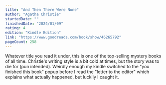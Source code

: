 ```yaml
---
title: "And Then There Were None"
author: "Agatha Christie"
startedDate: ""
finishedDate: "2024/01/09"
rating: 4
edition: "Kindle Edition"
link: "https://www.goodreads.com/book/show/46265792"
pageCount: 258
---
```


Whatever title you read it under, this is one of the top-selling mystery books of all time. Christie's writing style is a bit cold at times, but the story was to die for (pun intended). Weirdly enough my kindle switched to the "you finished this book" popup before I read the "letter to the editor" which explains what actually happened, but luckily I caught it.
